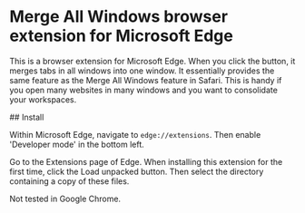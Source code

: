 # Merge All Windows browser extension for Microsoft Edge

This is a browser extension for Microsoft Edge. 
When you click the button, it merges tabs in all windows into one window.
It essentially provides the same feature as the Merge All Windows feature in Safari.
This is handy if you open many websites in many windows and you want
to consolidate your workspaces.

## Install

Within Microsoft Edge, navigate to `edge://extensions`. 
Then enable 'Developer mode' in the bottom left.

Go to the Extensions page of Edge.
When installing this extension for the first time, click the Load unpacked button. 
Then select the directory containing a copy of these files.

Not tested in Google Chrome.
